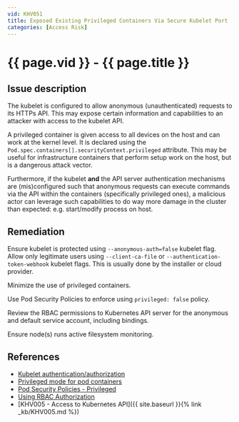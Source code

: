 ```yaml
---
vid: KHV051
title: Exposed Existing Privileged Containers Via Secure Kubelet Port
categories: [Access Risk]
---
```


# {{ page.vid }} - {{ page.title }}

## Issue description

The kubelet is configured to allow anonymous (unauthenticated) requests to its HTTPs API. This may expose certain information and capabilities to an attacker with access to the kubelet API.

A privileged container is given access to all devices on the host and can work at the kernel level. It is declared using the `Pod.spec.containers[].securityContext.privileged` attribute. This may be useful for infrastructure containers that perform setup work on the host, but is a dangerous attack vector.

Furthermore, if the kubelet **and** the API server authentication mechanisms are (mis)configured such that anonymous requests can execute commands via the API within the containers (specifically privileged ones), a malicious actor can leverage such capabilities to do way more damage in the cluster than expected: e.g. start/modify process on host.

## Remediation

Ensure kubelet is protected using `--anonymous-auth=false` kubelet flag. Allow only legitimate users using `--client-ca-file` or `--authentication-token-webhook` kubelet flags. This is usually done by the installer or cloud provider.

Minimize the use of privileged containers.

Use Pod Security Policies to enforce using `privileged: false` policy. 

Review the RBAC permissions to Kubernetes API server for the anonymous and default service account, including bindings.

Ensure node(s) runs active filesystem monitoring.

## References

- [Kubelet authentication/authorization](https://kubernetes.io/docs/reference/command-line-tools-reference/kubelet-authentication-authorization/)
- [Privileged mode for pod containers](https://kubernetes.io/docs/concepts/workloads/pods/pod/#privileged-mode-for-pod-containers)
- [Pod Security Policies - Privileged](https://kubernetes.io/docs/concepts/policy/pod-security-policy/#privileged)
- [Using RBAC Authorization](https://kubernetes.io/docs/reference/access-authn-authz/rbac/)
- [KHV005 - Access to Kubernetes API]({{ site.baseurl }}{% link _kb/KHV005.md %})
